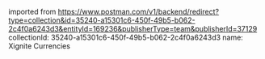 imported from https://www.postman.com/v1/backend/redirect?type=collection&id=35240-a15301c6-450f-49b5-b062-2c4f0a6243d3&entityId=169236&publisherType=team&publisherId=37129
collectionId: 35240-a15301c6-450f-49b5-b062-2c4f0a6243d3
name: Xignite Currencies